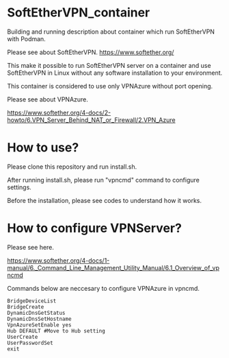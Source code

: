 # SoftEtherVPN_container
Building and running description about container which run SoftEtherVPN with Podman.

Please see about SoftEtherVPN. <https://www.softether.org/>

This make it possible to run SoftEtherVPN server on a container and use SoftEtherVPN in Linux without any software installation to your environment.

This container is considered to use only VPNAzure without port opening.

Please see about VPNAzure.

<https://www.softether.org/4-docs/2-howto/6.VPN_Server_Behind_NAT_or_Firewall/2.VPN_Azure>

# How to use?
Please clone this repository and run install.sh.

After running install.sh, please run "vpncmd" command to configure settings.

Before the installation, please see codes to understand how it works. 


# How to configure VPNServer? 
Please see here.

<https://www.softether.org/4-docs/1-manual/6._Command_Line_Management_Utility_Manual/6.1_Overview_of_vpncmd>

Commands below are neccesary to configure VPNAzure in vpncmd.
```
BridgeDeviceList
BridgeCreate
DynamicDnsGetStatus
DynamicDnsSetHostname
VpnAzureSetEnable yes
Hub DEFAULT #Move to Hub setting
UserCreate
UserPasswordSet
exit
```
